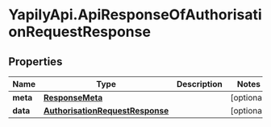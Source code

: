 # YapilyApi.ApiResponseOfAuthorisationRequestResponse

## Properties
Name | Type | Description | Notes
------------ | ------------- | ------------- | -------------
**meta** | [**ResponseMeta**](ResponseMeta.md) |  | [optional] 
**data** | [**AuthorisationRequestResponse**](AuthorisationRequestResponse.md) |  | [optional] 


